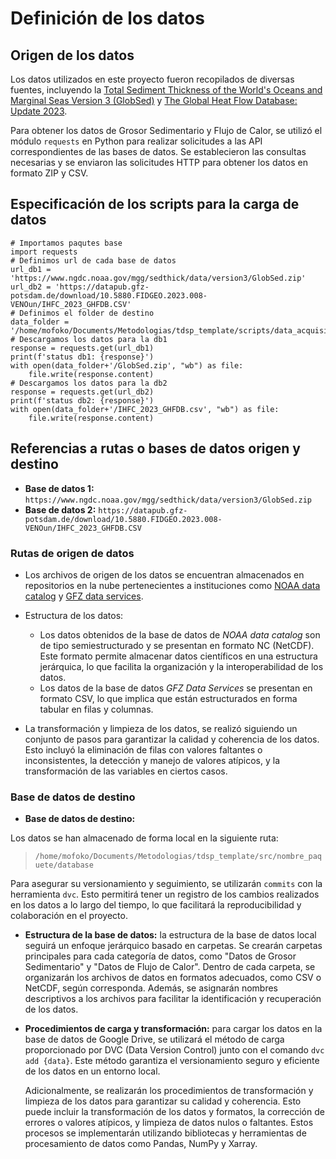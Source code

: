 # Definición de los datos

## Origen de los datos

Los datos utilizados en este proyecto fueron recopilados de diversas fuentes, incluyendo la [Total Sediment Thickness of the World's Oceans and Marginal Seas Version 3 (GlobSed)](https://www.ngdc.noaa.gov/mgg/sedthick/) y [The Global Heat Flow Database: Update 2023](https://ihfc-iugg.org/products/global-heat-flow-database/data).

Para obtener los datos de Grosor Sedimentario y Flujo de Calor, se utilizó el módulo `requests` en Python para realizar solicitudes a las API correspondientes de las bases de datos. Se establecieron las consultas necesarias y se enviaron las solicitudes HTTP para obtener los datos en formato ZIP y CSV.

## Especificación de los scripts para la carga de datos

```
# Importamos paqutes base
import requests
# Definimos url de cada base de datos
url_db1 = 'https://www.ngdc.noaa.gov/mgg/sedthick/data/version3/GlobSed.zip'
url_db2 = 'https://datapub.gfz-potsdam.de/download/10.5880.FIDGEO.2023.008-VENOun/IHFC_2023_GHFDB.CSV'
# Definimos el folder de destino
data_folder = '/home/mofoko/Documents/Metodologias/tdsp_template/scripts/data_acquisition'
# Descargamos los datos para la db1
response = requests.get(url_db1)
print(f'status db1: {response}')
with open(data_folder+'/GlobSed.zip', "wb") as file:
    file.write(response.content)
# Descargamos los datos para la db2
response = requests.get(url_db2)
print(f'status db2: {response}')
with open(data_folder+'/IHFC_2023_GHFDB.csv', "wb") as file:
    file.write(response.content)
```

## Referencias a rutas o bases de datos origen y destino
- **Base de datos 1:** `https://www.ngdc.noaa.gov/mgg/sedthick/data/version3/GlobSed.zip`
- **Base de datos 2:** `https://datapub.gfz-potsdam.de/download/10.5880.FIDGEO.2023.008-VENOun/IHFC_2023_GHFDB.CSV`

### Rutas de origen de datos

- Los archivos de origen de los datos se encuentran almacenados en repositorios en la nube pertenecientes a instituciones como [NOAA data catalog](https://data.noaa.gov/dataset/)  y [GFZ data services](https://dataservices.gfz-potsdam.de/panmetaworks/showshort.php?id=38ab063c-9e6d-11ed-95b8-f851ad6d1e4b).
- Estructura de los datos:
    - Los datos obtenidos de la base de datos de *NOAA data catalog* son de tipo semiestructurado y se presentan en formato NC (NetCDF). Este formato permite almacenar datos científicos en una estructura jerárquica, lo que facilita la organización y la interoperabilidad de los datos. 
    - Los datos de la base de datos *GFZ Data Services* se presentan en formato CSV, lo que implica que están estructurados en forma tabular en filas y columnas.

- La transformación y limpieza de los datos, se realizó siguiendo un conjunto de pasos para garantizar la calidad y coherencia de los datos. Esto incluyó la eliminación de filas con valores faltantes o inconsistentes, la detección y manejo de valores atípicos, y la transformación de las variables en ciertos casos.

### Base de datos de destino

- **Base de datos de destino:**

Los datos se han almacenado de forma local en la siguiente ruta:
> `/home/mofoko/Documents/Metodologias/tdsp_template/src/nombre_paquete/database`

Para asegurar su versionamiento y seguimiento, se utilizarán `commits` con la herramienta `dvc`. Esto permitirá tener un registro de los cambios realizados en los datos a lo largo del tiempo, lo que facilitará la reproducibilidad y colaboración en el proyecto.

- **Estructura de la base de datos:** la estructura de la base de datos local seguirá un enfoque jerárquico basado en carpetas. Se crearán carpetas principales para cada categoría de datos, como "Datos de Grosor Sedimentario" y "Datos de Flujo de Calor". Dentro de cada carpeta, se organizarán los archivos de datos en formatos adecuados, como CSV o NetCDF, según corresponda. Además, se asignarán nombres descriptivos a los archivos para facilitar la identificación y recuperación de los datos.

- **Procedimientos de carga y transformación:** para cargar los datos en la base de datos de Google Drive, se utilizará el método de carga proporcionado por DVC (Data Version Control) junto con el comando `dvc add {data}`. Este método garantiza el versionamiento seguro y eficiente de los datos en un entorno local.

    Adicionalmente, se realizarán los procedimientos de transformación y limpieza de los datos para garantizar su calidad y coherencia. Esto puede incluir la transformación de los datos y formatos, la corrección de errores o valores atípicos, y limpieza de datos nulos o faltantes. Estos procesos se implementarán utilizando bibliotecas y herramientas de procesamiento de datos como Pandas, NumPy y Xarray.